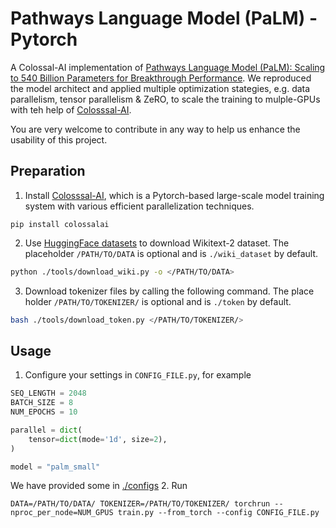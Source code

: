 # Pathways Language Model (PaLM) - Pytorch
A Colossal-AI implementation of [Pathways Language Model (PaLM): Scaling to 540 Billion Parameters for Breakthrough Performance](https://ai.googleblog.com/2022/04/pathways-language-model-palm-scaling-to.html).
We reproduced the model architect and applied multiple optimization stategies, e.g. data parallelism, tensor parallelism & ZeRO, to scale the training to mulple-GPUs with teh help of [Colosssal-AI](https://github.com/hpcaitech/ColossalAI).

You are very welcome to contribute in any way to help us enhance the usability of this project.

## Preparation
1. Install [Colosssal-AI](https://github.com/hpcaitech/ColossalAI), which is a Pytorch-based large-scale model training system with various efficient parallelization techniques.

```
pip install colossalai
```

2.  Use [HuggingFace datasets](https://github.com/huggingface/datasets) to download Wikitext-2 dataset. The placeholder
`/PATH/TO/DATA` is optional and is `./wiki_dataset` by default.

```bash
python ./tools/download_wiki.py -o </PATH/TO/DATA>
```

3. Download tokenizer files by calling the following command. The place holder `/PATH/TO/TOKENIZER/` is optional and is `./token` by default.

```bash
bash ./tools/download_token.py </PATH/TO/TOKENIZER/>
```

## Usage
1.  Configure your settings in `CONFIG_FILE.py`, for example
```python
SEQ_LENGTH = 2048
BATCH_SIZE = 8
NUM_EPOCHS = 10

parallel = dict(
    tensor=dict(mode='1d', size=2),
)

model = "palm_small"
```

We have provided some in [./configs](./configs/)
2.  Run
```shell
DATA=/PATH/TO/DATA/ TOKENIZER=/PATH/TO/TOKENIZER/ torchrun --nproc_per_node=NUM_GPUS train.py --from_torch --config CONFIG_FILE.py
```
